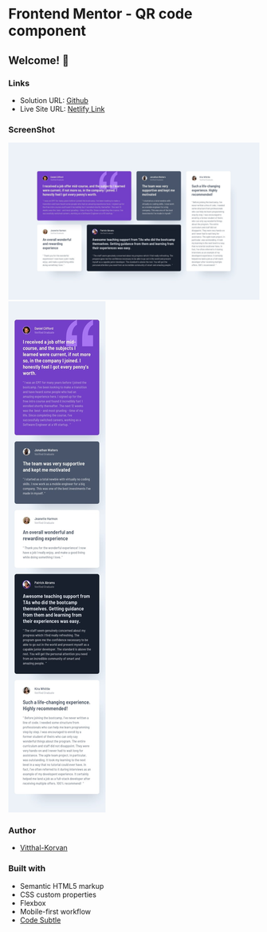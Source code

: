 # Frontend Mentor - QR code component
## Welcome! 👋

### Links

- Solution URL: [Github]()
- Live Site URL: [Netlify Link](https://qrcode-vitthal.netlify.app/)

### ScreenShot

![Desktop](./design/desktop-design.jpg)
![Mobile](./design/mobile-design.jpg)

### Author

- [Vitthal-Korvan](https://www.linkedin.com/in/vitthal-korvan/)


### Built with

- Semantic HTML5 markup
- CSS custom properties
- Flexbox
- Mobile-first workflow
- [Code Subtle](https://www.linkedin.com/company/code-subtle/)